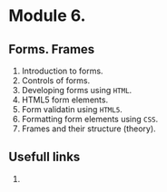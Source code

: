 # Module 6. 
## Forms. Frames

1.	Introduction to forms.
2.	Controls of forms.
3.	Developing forms using `HTML`.
4.	HTML5 form elements.
5.	Form validatin using `HTML5`.
6.	Formatting form elements using `CSS`.
7.	Frames and their structure (theory).

## Usefull links

1. []()